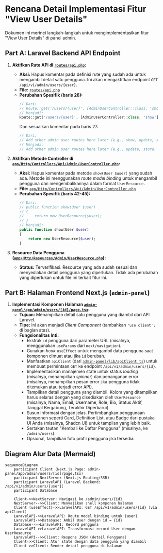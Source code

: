 # Rencana Detail Implementasi Fitur "View User Details"

Dokumen ini merinci langkah-langkah untuk mengimplementasikan fitur "View User Details" di panel admin.

## Part A: Laravel Backend API Endpoint

1.  **Aktifkan Rute API di [`routes/api.php`](routes/api.php:1):**
    *   **Aksi:** Hapus komentar pada definisi rute yang sudah ada untuk mengambil detail satu pengguna. Ini akan mengaktifkan endpoint `GET /api/v1/admin/users/{user}`.
    *   **File:** [`routes/api.php`](routes/api.php:1)
    *   **Perubahan Spesifik (baris 28):**
        ```php
        // Dari:
        // Route::get('/users/{user}', [AdminUserController::class, 'show'])->name('users.show');
        // Menjadi:
        Route::get('/users/{user}', [AdminUserController::class, 'show'])->name('users.show');
        ```
        Dan sesuaikan komentar pada baris 27:
        ```php
        // Dari:
        // Add other admin user routes here later (e.g., show, update, store, destroy)
        // Menjadi:
        // Add other admin user routes here later (e.g., update, store, destroy)
        ```

2.  **Aktifkan Metode Controller di [`app/Http/Controllers/Api/Admin/UserController.php`](app/Http/Controllers/Api/Admin/UserController.php:1):**
    *   **Aksi:** Hapus komentar pada metode `show(User $user)` yang sudah ada. Metode ini menggunakan *route model binding* untuk mengambil pengguna dan mengembalikannya dalam format `UserResource`.
    *   **File:** [`app/Http/Controllers/Api/Admin/UserController.php`](app/Http/Controllers/Api/Admin/UserController.php:1)
    *   **Perubahan Spesifik (baris 42-45):**
        ```php
        // Dari:
        // public function show(User $user)
        // {
        //     return new UserResource($user);
        // }
        // Menjadi:
        public function show(User $user)
        {
            return new UserResource($user);
        }
        ```

3.  **Resource Data Pengguna ([`app/Http/Resources/Admin/UserResource.php`](app/Http/Resources/Admin/UserResource.php:1)):**
    *   **Status:** Terverifikasi. Resource yang ada sudah sesuai dan menyediakan detail pengguna yang diperlukan. Tidak ada perubahan yang diperlukan untuk file ini terkait fitur ini.

## Part B: Halaman Frontend Next.js (`admin-panel`)

1.  **Implementasi Komponen Halaman [`admin-panel/app/admin/users/[id]/page.tsx`](admin-panel/app/admin/users/[id]/page.tsx:1):**
    *   **Tujuan:** Menampilkan detail satu pengguna yang diambil dari API Laravel.
    *   **Tipe:** Ini akan menjadi *Client Component* (tambahkan `'use client';` di bagian atas).
    *   **Fungsionalitas Inti:**
        *   Ekstrak `id` pengguna dari parameter URL (misalnya, menggunakan `useParams` dari `next/navigation`).
        *   Gunakan *hook* `useEffect` untuk mengambil data pengguna saat komponen dimuat atau jika `id` berubah.
        *   Manfaatkan `apiClient` (dari [`admin-panel/lib/apiClient.ts`](admin-panel/lib/apiClient.ts:1)) untuk membuat permintaan `GET` ke endpoint `/api/v1/admin/users/{id}`.
        *   Implementasikan manajemen state untuk status *loading* (misalnya, menampilkan *spinner*) dan penanganan error (misalnya, menampilkan pesan error jika pengguna tidak ditemukan atau terjadi error API).
        *   Tampilkan detail pengguna yang diambil. Kolom yang ditampilkan harus selaras dengan yang disediakan oleh `UserResource` (misalnya, Nama, Email, Username, Role, Bio, Status Aktif, Tanggal Bergabung, Terakhir Diperbarui).
        *   Susun informasi dengan jelas. Pertimbangkan penggunaan komponen seperti Card, Definition List, atau Badge dari pustaka UI Anda (misalnya, Shadcn UI) untuk tampilan yang lebih baik.
        *   Sertakan tautan "Kembali ke Daftar Pengguna" (misalnya, ke `/admin/users`).
        *   Opsional, tampilkan foto profil pengguna jika tersedia.

## Diagram Alur Data (Mermaid)

```mermaid
sequenceDiagram
    participant Client (Next.js Page: admin-panel/app/admin/users/[id]/page.tsx)
    participant NextServer (Next.js Routing/SSR)
    participant LaravelAPI (Laravel Backend: /api/v1/admin/users/{user})
    participant Database

    Client->>NextServer: Navigasi ke /admin/users/{id}
    NextServer-->>Client: Menyajikan shell komponen halaman
    Client (useEffect)->>LaravelAPI: GET /api/v1/admin/users/{id} (via apiClient)
    LaravelAPI->>LaravelAPI: Route model binding untuk {user}
    LaravelAPI->>Database: Ambil User dengan id = {id}
    Database-->>LaravelAPI: Record pengguna
    LaravelAPI->>LaravelAPI: Transformasi record User dengan UserResource
    LaravelAPI-->>Client: Respons JSON (detail Pengguna)
    Client->>Client: Atur state dengan data pengguna yang diambil
    Client->>Client: Render detail pengguna di halaman